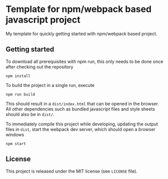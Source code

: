 # Template for npm/webpack based javascript project

My template for quickly getting started with npm/webpack based project.

## Getting started

To download all prerequisites with npm run, this only needs to be done once
after checking out the repository

``` shell
npm install
```

To build the project in a single run, execute

``` shell
npm run build
```

This should result in a `dist/index.html` that can be opened in the browser.
All other dependencies such as bundled javascript files and style sheets should
also be in `dist/`.

To immediately compile this project while developing, updating the output files
in `dist`, start the webpack dev server, which should open a browser windows

``` shell
npm start
```

## License

This project is released under the MIT license (see `LICENSE` file).
